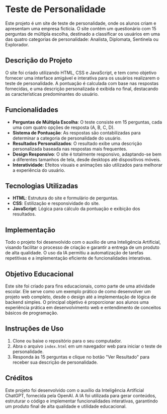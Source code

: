 # Teste de Personalidade 

Este projeto é um site de teste de personalidade, onde os alunos criam e apresentam uma empresa fictícia. O site contém um questionário com 15 perguntas de múltipla escolha, destinado a classificar os usuários em uma das quatro categorias de personalidade: Analista, Diplomata, Sentinela ou Explorador.

## Descrição do Projeto

O site foi criado utilizando HTML, CSS e JavaScript, e tem como objetivo fornecer uma interface amigável e interativa para os usuários realizarem o teste de personalidade. A pontuação é calculada com base nas respostas fornecidas, e uma descrição personalizada é exibida no final, destacando as características predominantes do usuário.

## Funcionalidades

- **Perguntas de Múltipla Escolha**: O teste consiste em 15 perguntas, cada uma com quatro opções de resposta (A, B, C, D).
- **Sistema de Pontuação**: As respostas são contabilizadas para determinar a categoria de personalidade do usuário.
- **Resultados Personalizados**: O resultado exibe uma descrição personalizada baseada nas respostas mais frequentes.
- **Design Responsivo**: O site é totalmente responsivo, adaptando-se bem a diferentes tamanhos de tela, desde desktops até dispositivos móveis.
- **Interatividade**: Efeitos visuais e animações são utilizados para melhorar a experiência do usuário.

## Tecnologias Utilizadas

- **HTML**: Estrutura do site e formulário de perguntas.
- **CSS**: Estilização e responsividade do site.
- **JavaScript**: Lógica para cálculo da pontuação e exibição dos resultados.

## Implementação

Todo o projeto foi desenvolvido com o auxílio de uma Inteligência Artificial, visando facilitar o processo de criação e garantir a entrega de um produto de alta qualidade. O uso da IA permitiu a automatização de tarefas repetitivas e a implementação eficiente de funcionalidades interativas.

## Objetivo Educacional

Este site foi criado para fins educacionais, como parte de uma atividade escolar. Ele serve como um exemplo prático de como desenvolver um projeto web completo, desde o design até a implementação de lógica de backend simples. O principal objetivo é proporcionar aos alunos uma experiência prática em desenvolvimento web e entendimento de conceitos básicos de programação.

## Instruções de Uso

1. Clone ou baixe o repositório para o seu computador.
2. Abra o arquivo `index.html` em um navegador web para iniciar o teste de personalidade.
3. Responda às 15 perguntas e clique no botão "Ver Resultado" para receber sua descrição de personalidade.

## Créditos

Este projeto foi desenvolvido com o auxílio da Inteligência Artificial ChatGPT, fornecida pela OpenAI. A IA foi utilizada para gerar conteúdos, estruturar o código e implementar funcionalidades interativas, garantindo um produto final de alta qualidade e utilidade educacional.
